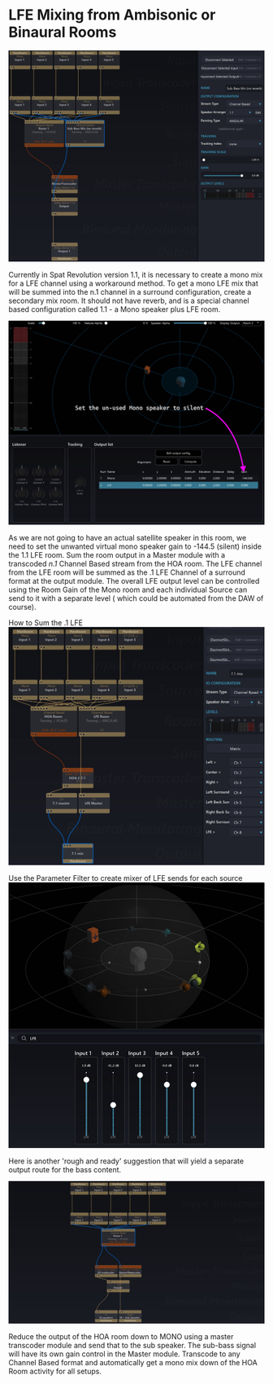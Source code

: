 # LFE Mixing from Ambisonic or Binaural Rooms

![](include/SpatRevolution_UserGuide_-358.jpg)

Currently in Spat Revolution version 1.1, it is necessary to create a mono mix for a
LFE channel using a workaround method. To get a mono LFE mix that will be
summed into the n.1 channel in a surround configuration, create a secondary mix
room. It should not have reverb, and is a special channel based configuration
called 1.1 - a Mono speaker plus LFE room.


![](include/SpatRevolution_UserGuide_-360.jpg)

As we are not going to have an actual satellite speaker in this room, we need to set
the unwanted virtual mono speaker gain to -144.5 (silent) inside the 1.1 LFE room.
Sum the room output in a Master module with a transcoded _n.1_ Channel Based
stream from the HOA room. The LFE channel from the LFE room will be summed as
the .1 LFE Channel of a surround format at the output module. The overall LFE
output level can be controlled using the Room Gain of the Mono room and each
individual Source can send to it with a separate level ( which could be automated
from the DAW of course).



How to Sum the .1 LFE
![](include/SpatRevolution_UserGuide_-362.jpg)


Use the Parameter Filter to create mixer of LFE sends for each source
![](include/SpatRevolution_UserGuide_-364.jpg)


Here is another 'rough and ready' suggestion that will yield a separate output route
for the bass content.

![](include/SpatRevolution_UserGuide_-366.jpg)

Reduce the output of the HOA room down to MONO using a master transcoder
module and send that to the sub speaker. The sub-bass signal will have its own
gain control in the Master module. Transcode to any Channel Based format and automatically get a mono mix down of the HOA Room activity for all setups.
